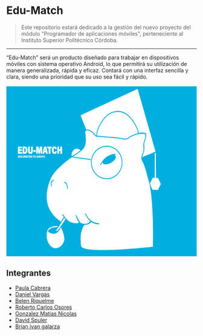 # Edu-Match

> Este repositorio estará dedicado a la gestión del nuevo proyecto del módulo "Programador de aplicaciones móviles", perteneciente al Instituto Superior Politécnico Córdoba.
>
<hr>
“Edu-Match” será un producto diseñado para trabajar en dispositivos móviles con sistema operativo Android, lo que permitirá su utilización de manera generalizada, rápida y eficaz. Contará con una interfaz sencilla y clara, siendo una prioridad que su uso sea fácil y rápido.
<br>
<br>
<img src= src/logo.svg height= 450px>

## Integrantes

* [Paula Cabrera](https://github.com/Paulac23)
* [Daniel Vargas](https://github.com/danit3x)
* [Belen Riquelme](https://github.com/bely092)
* [Roberto Carlos Osores](https://github.com/Roberto-Osores)
* [Gonzalez Matias Nicolas](https://github.com/MatiasGonzalez1)
* [David Spuler](https://github.com/davidspuler)
* [Brian ivan galarza](https://github.com/GalarzaBrian)
